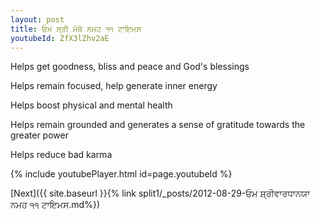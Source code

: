```yaml
---
layout: post
title: ਓਮ ਸ੍ਰੀ ਮੱਥੇ ਨਮਹ ੧੧ ਟਾਇਮਸ
youtubeId: ZfX3lZhv2aE
---
```

 
 
Helps get goodness, bliss and peace and God's blessings
 
Helps remain focused, help generate inner energy 
 
Helps boost physical and mental health 
 
Helps remain grounded and generates a sense of gratitude towards the greater power 
 
Helps reduce bad karma
 
 
 
 


{% include youtubePlayer.html id=page.youtubeId %}
 
[Next]({{ site.baseurl }}{% link  split1/_posts/2012-08-29-ਓਮ ਸ਼੍ਰੀਵਾਰਧਾਨਯਾ ਨਮਹ ੧੧ ਟਾਇਮਸ.md%})
 
